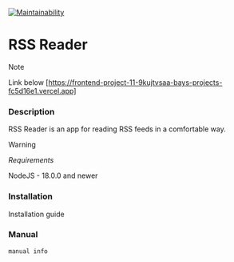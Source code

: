 [![Maintainability](https://api.codeclimate.com/v1/badges/0561d92b4ecff39f769e/maintainability)](https://codeclimate.com/github/bdzhev/frontend-project-11/maintainability)
# RSS Reader

>[!NOTE]
> Link below
> [https://frontend-project-11-9kujtvsaa-bays-projects-fc5d16e1.vercel.app]
>


### Description
RSS Reader is an app for reading RSS feeds in a comfortable way.

>[!WARNING]
> *Requirements*
>
> NodeJS - 18.0.0 and newer

### Installation
Installation guide

### Manual
```
manual info
```
